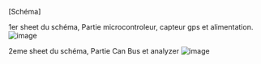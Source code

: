 [Schéma]


1er sheet du schéma, Partie microcontroleur, capteur gps et alimentation.
![image](https://github.com/user-attachments/assets/a4e512bc-3f28-4a9d-843a-a8165d56a80f)

2eme sheet du schéma, Partie Can Bus et analyzer
![image](https://github.com/user-attachments/assets/f436b1c6-0bee-434e-a2e6-850f249c2f3a)
